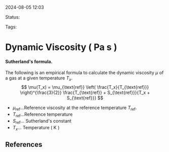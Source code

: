 2024-08-05 12:03

Status:

Tags:

# Dynamic Viscosity ( Pa s )
#### Sutherland's formula.
The following is an empirical formula to calculate the dynamic viscosity $\mu$ of a gas at a given temperature $T_x$. 
$$
\mu(T_x) = \mu_{\text{ref}} \left( \frac{T_x}{T_{\text{ref}}} \right)^{\frac{3}{2}} \frac{T_{\text{ref}} + S_{\text{ref}}}{T_x + S_{\text{ref}}}
$$

- $\mu_{\text{ref}}\dots$Reference viscosity at the reference temperature $T_{\text{ref}}$.
- $T_{\text{ref}}\dots$Reference temperature
- $S_{\text{ref}}\dots$ Sutherland's constant
- $T_x\dots$ Temperature ( K )
## References